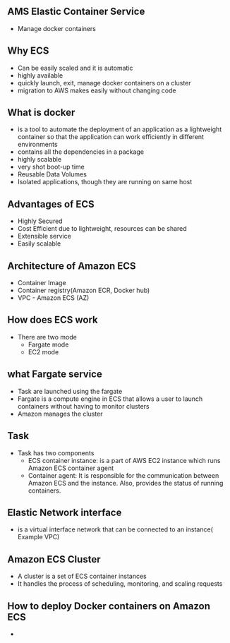 ## AMS Elastic Container Service
- Manage docker containers


## Why ECS
- Can be easily scaled and it is automatic
- highly available
- quickly launch, exit, manage docker containers on a cluster
- migration to AWS makes easily without changing code


## What is docker
- is a tool to automate the deployment of an application as a lightweight container so that the application can work efficiently in different environments
- contains all the dependencies in a package
- highly scalable
- very shot boot-up time
- Reusable Data Volumes
- Isolated applications, though they are running on same host


## Advantages of ECS
- Highly Secured
- Cost Efficient due to lightweight, resources can be shared
- Extensible service
- Easily scalable


## Architecture of Amazon ECS
- Container Image
- Container registry(Amazon ECR, Docker hub)
- VPC - Amazon ECS  (AZ)



## How does ECS work
- There are two mode
  - Fargate mode
  - EC2 mode

## what Fargate service
- Task are launched using the fargate
- Fargate is a compute engine in ECS that allows a user to launch containers without having to monitor clusters
- Amazon manages the cluster

## Task
- Task has two components
  - ECS container instance: is a part of AWS EC2 instance which runs Amazon ECS container agent
  - Container agent: It is responsible for the communication between Amazon ECS and the instance. Also, provides the status of running containers.

## Elastic Network interface
- is a virtual interface network that can be connected to an instance( Example VPC)

## Amazon ECS Cluster
- A cluster is a set of ECS container instances
- It handles the process of scheduling, monitoring, and scaling requests


## How to deploy Docker containers on Amazon ECS
- 
